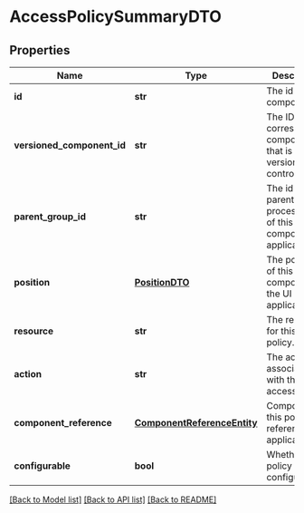# AccessPolicySummaryDTO

## Properties
Name | Type | Description | Notes
------------ | ------------- | ------------- | -------------
**id** | **str** | The id of the component. | [optional] 
**versioned_component_id** | **str** | The ID of the corresponding component that is under version control | [optional] 
**parent_group_id** | **str** | The id of parent process group of this component if applicable. | [optional] 
**position** | [**PositionDTO**](PositionDTO.md) | The position of this component in the UI if applicable. | [optional] 
**resource** | **str** | The resource for this access policy. | [optional] 
**action** | **str** | The action associated with this access policy. | [optional] 
**component_reference** | [**ComponentReferenceEntity**](ComponentReferenceEntity.md) | Component this policy references if applicable. | [optional] 
**configurable** | **bool** | Whether this policy is configurable. | [optional] 

[[Back to Model list]](../README.md#documentation-for-models) [[Back to API list]](../README.md#documentation-for-api-endpoints) [[Back to README]](../README.md)


